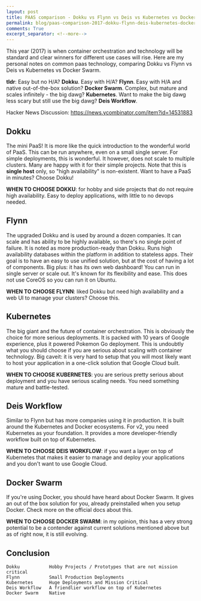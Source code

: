 ```yaml
---
layout: post
title: PAAS comparison - Dokku vs Flynn vs Deis vs Kubernetes vs Docker Swarm (2017)
permalink: blog/paas-comparison-2017-dokku-flynn-deis-kubernetes-docker-swarm/
comments: True
excerpt_separator: <!--more-->
---
```


This year (2017) is when container orchestration and technology will be standard and clear winners for different use cases will rise. Here are my personal notes on common paas technology, comparing Dokku vs Flynn vs Deis vs Kubernetes vs Docker Swarm. 

**tldr**: Easy but no H/A? **Dokku**. Easy with H/A? **Flynn**. Easy with H/A and native out-of-the-box solution? **Docker Swarm**. Complex, but mature and scales infinitely - the big dawg? **Kubernetes**. Want to make the big dawg less scary but still use the big dawg? **Deis Workflow**.

Hacker News Discussion: https://news.ycombinator.com/item?id=14531883

<!--more-->

## Dokku

The mini PaaS! It is more like the quick introduction to the wonderful world of PaaS. This can be run anywhere, even on a small single server. For simple deployments, this is wonderful. It however, does not scale to multiple clusters. Many are happy with it for their simple projects. Note that this is **single host** only, so "high availability" is non-existent. Want to have a PaaS in minutes? Choose Dokku!

**WHEN TO CHOOSE DOKKU**: for hobby and side projects that do not require high availability. Easy to deploy applications, with little to no devops needed.

## Flynn

The upgraded Dokku and is used by around a dozen companies. It can scale and has ability to be highly available, so there's no single point of failure. It is noted as more production-ready than Dokku. Runs high availability databases within the platform in addition to stateless apps. Their goal is to have an easy to use unified solution, but at the cost of having a lot of components. Big plus: it has its own web dashboard! You can run in single server or scale out. It's known for its flexibility and ease. This does not use CoreOS so you can run it on Ubuntu.

**WHEN TO CHOOSE FLYNN**: liked Dokku but need high availability and a web UI to manage your clusters? Choose this.

## Kubernetes

The big giant and the future of container orchestration. This is obviously the choice for more serious deployments. It is packed with 10 years of Google experience, plus it powered Pokemon Go deployment. This is undoubtly what you should choose if you are serious about scaling with container technology. Big caveit: it is very hard to setup that you will most likely want to host your application in a one-click solution that Google Cloud built.

**WHEN TO CHOOSE KUBERNETES**: you are serious pretty serious about deployment and you have serious scaling needs. You need something mature and battle-tested.

## Deis Workflow

Similar to Flynn but has more companies using it in production. It is built around the Kubernetes and Docker ecosystems. For v2, you need Kubernetes as your foundation. It provides a more developer-friendly workflow built on top of Kubernetes.

**WHEN TO CHOOSE DEIS WORKFLOW**: if you want a layer on top of Kubernetes that makes it easier to manage and deploy your applications and you don't want to use Google Cloud.

## Docker Swarm

If you're using Docker, you should have heard about Docker Swarm. It gives an out of the box solution for you, already preinstalled when you setup Docker. Check more on the official docs about this.

**WHEN TO CHOOSE DOCKER SWARM**: in my opinion, this has a very strong potential to be a contender against current solutions mentioned above but as of right now, it is still evolving.

## Conclusion

```
Dokku           Hobby Projects / Prototypes that are not mission critical
Flynn           Small Production Deployments
Kubernetes      Huge Deployments and Mission Critical
Deis Workflow   A friendlier workflow on top of Kubernetes
Docker Swarm    Native
```
